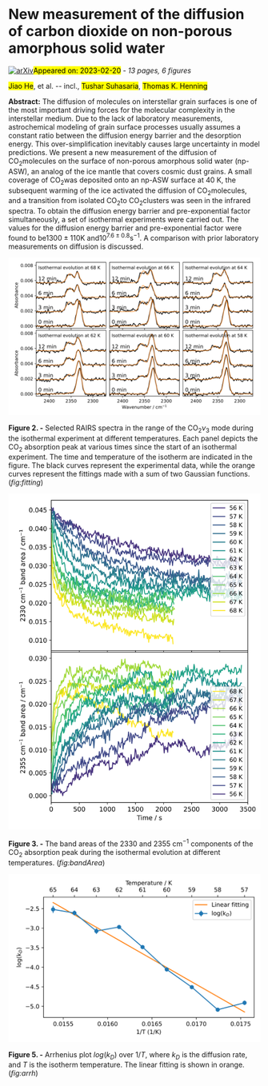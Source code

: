 <div class="macros" style="visibility:hidden;">
$\newcommand{\ensuremath}{}$
$\newcommand{\xspace}{}$
$\newcommand{\object}[1]{\texttt{#1}}$
$\newcommand{\farcs}{{.}''}$
$\newcommand{\farcm}{{.}'}$
$\newcommand{\arcsec}{''}$
$\newcommand{\arcmin}{'}$
$\newcommand{\ion}[2]{#1#2}$
$\newcommand{\textsc}[1]{\textrm{#1}}$
$\newcommand{\hl}[1]{\textrm{#1}}$
$\newcommand$</div>

<div class="macros" style="visibility:hidden;">
$\newcommand{$\ensuremath$}{}$
$\newcommand{$\xspace$}{}$
$\newcommand{$\object$}[1]{\texttt{#1}}$
$\newcommand{$\farcs$}{{.}''}$
$\newcommand{$\farcm$}{{.}'}$
$\newcommand{$\arcsec$}{''}$
$\newcommand{$\arcmin$}{'}$
$\newcommand{$\ion$}[2]{#1#2}$
$\newcommand{$\textsc$}[1]{\textrm{#1}}$
$\newcommand{$\hl$}[1]{\textrm{#1}}$
$\newcommand$</div>



<div id="title">

# New measurement of the diffusion of carbon dioxide on non-porous amorphous solid water

</div>
<div id="comments">

[![arXiv](https://img.shields.io/badge/arXiv-2302.08628-b31b1b.svg)](https://arxiv.org/abs/2302.08628)<mark>Appeared on: 2023-02-20</mark> - _13 pages, 6 figures_

</div>
<div id="authors">

<mark><mark>Jiao He</mark></mark>, et al. -- incl., <mark><mark>Tushar Suhasaria</mark></mark>, <mark><mark>Thomas K. Henning</mark></mark>

</div>
<div id="abstract">

**Abstract:** The diffusion of molecules on interstellar grain surfaces is one of the most important driving forces for the molecular complexity in the interstellar medium. Due to the lack of laboratory measurements, astrochemical modeling of grain surface processes usually assumes a constant ratio between the diffusion energy barrier and the desorption energy. This over-simplification inevitably causes large uncertainty in model predictions. We present a new measurement of the diffusion of CO$_2$molecules on the surface of non-porous amorphous solid water (np-ASW), an analog of the ice mantle that covers cosmic dust grains. A small coverage of CO$_2$was deposited onto an np-ASW surface at 40 K, the subsequent warming of the ice activated the diffusion of CO$_2$molecules, and a transition from isolated CO$_2$to CO$_2$clusters was seen in the infrared spectra. To obtain the diffusion energy barrier and pre-exponential factor simultaneously, a set of isothermal experiments were carried out. The values for the diffusion energy barrier and pre-exponential factor were found to be$1300\pm110$K and$10^{7.6\pm0.8}$s$^{-1}$. A comparison with prior laboratory measurements on diffusion is discussed.

</div>

<div id="div_fig1">

<img src="tmp_2302.08628/./fitting.png" alt="Fig2" width="100%"/>

**Figure 2. -** Selected RAIRS spectra in the range of the CO$_2$$\nu_3$ mode during the isothermal experiment at different temperatures. Each panel depicts the CO$_2$ absorption peak at various times since the start of an isothermal experiment. The time and temperature of the isotherm are indicated in the figure. The black curves represent the experimental data, while the orange curves represent the fittings made with a sum of two Gaussian functions. (*fig:fitting*)

</div>
<div id="div_fig2">

<img src="tmp_2302.08628/./bandArea.png" alt="Fig3" width="100%"/>

**Figure 3. -** The band areas of the 2330 and 2355 cm$^{-1}$ components of the CO$_2$ absorption peak during the isothermal evolution at different temperatures. (*fig:bandArea*)

</div>
<div id="div_fig3">

<img src="tmp_2302.08628/./arrh.png" alt="Fig5" width="100%"/>

**Figure 5. -** Arrhenius plot $log(k_D)$ over $1/T$, where $k_D$ is the diffusion rate, and $T$ is the isotherm temperature. The linear fitting is shown in orange.  (*fig:arrh*)

</div>